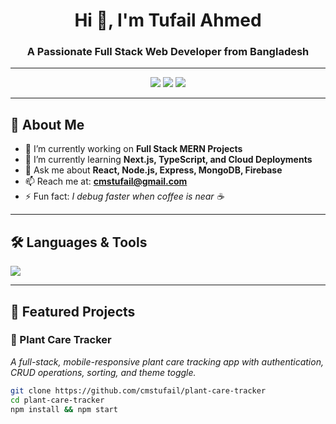 <!-- Profile Header -->
<h1 align="center">Hi 👋, I'm Tufail Ahmed</h1>
<h3 align="center">A Passionate Full Stack Web Developer from Bangladesh</h3>

---

<!-- Badges -->
<p align="center">
  <a href="mailto:cmstufail@gmail.com"><img src="https://img.shields.io/badge/Email-cmstufail%40gmail.com-red?style=flat&logo=gmail" /></a>
  <a href="https://www.linkedin.com/in/cmstufail"><img src="https://img.shields.io/badge/LinkedIn-Tufail%20Ahmed-blue?style=flat&logo=linkedin" /></a>
  <a href="https://github.com/cmstufail"><img src="https://img.shields.io/badge/GitHub-cmstufail-black?style=flat&logo=github" /></a>
</p>

---

## 🚀 About Me
- 🔭 I’m currently working on **Full Stack MERN Projects**
- 🌱 I’m currently learning **Next.js, TypeScript, and Cloud Deployments**
- 💬 Ask me about **React, Node.js, Express, MongoDB, Firebase**
- 📫 Reach me at: **[cmstufail@gmail.com](mailto:cmstufail@gmail.com)**
- ⚡ Fun fact: *I debug faster when coffee is near ☕*

---

## 🛠️ Languages & Tools

<p align="left">
  <img src="https://skillicons.dev/icons?i=html,css,tailwind,js,react,nextjs,nodejs,express,mongodb,firebase,git,github,vscode,postman" />
</p>

---

## 📌 Featured Projects

### 🌱 Plant Care Tracker  
_A full-stack, mobile-responsive plant care tracking app with authentication, CRUD operations, sorting, and theme toggle._
```bash
git clone https://github.com/cmstufail/plant-care-tracker
cd plant-care-tracker
npm install && npm start
